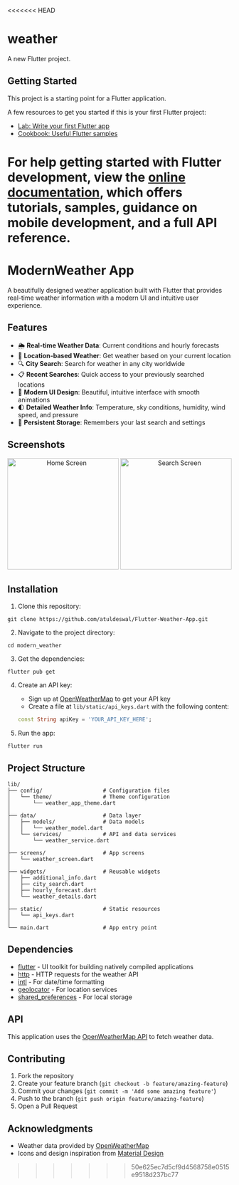 <<<<<<< HEAD
# weather

A new Flutter project.

## Getting Started

This project is a starting point for a Flutter application.

A few resources to get you started if this is your first Flutter project:

- [Lab: Write your first Flutter app](https://docs.flutter.dev/get-started/codelab)
- [Cookbook: Useful Flutter samples](https://docs.flutter.dev/cookbook)

For help getting started with Flutter development, view the
[online documentation](https://docs.flutter.dev/), which offers tutorials,
samples, guidance on mobile development, and a full API reference.
=======
# ModernWeather App

A beautifully designed weather application built with Flutter that provides real-time weather information with a modern UI and intuitive user experience.

## Features

- 🌦️ **Real-time Weather Data**: Current conditions and hourly forecasts
- 📍 **Location-based Weather**: Get weather based on your current location
- 🔍 **City Search**: Search for weather in any city worldwide
- 📋 **Recent Searches**: Quick access to your previously searched locations
- 📱 **Modern UI Design**: Beautiful, intuitive interface with smooth animations
- 🌓 **Detailed Weather Info**: Temperature, sky conditions, humidity, wind speed, and pressure
- 💾 **Persistent Storage**: Remembers your last search and settings

## Screenshots

<p align="center">
  <img src="screenshots/Home_Screen.png" alt="Home Screen" width="250"/>
  <img src="screenshots/Search_Screen.png" alt="Search Screen" width="250"/>
</p>

## Installation

1. Clone this repository:
```
git clone https://github.com/atuldeswal/Flutter-Weather-App.git
```

2. Navigate to the project directory:
```
cd modern_weather
```

3. Get the dependencies:
```
flutter pub get
```

4. Create an API key:
   - Sign up at [OpenWeatherMap](https://openweathermap.org/api) to get your API key
   - Create a file at `lib/static/api_keys.dart` with the following content:
   ```dart
   const String apiKey = 'YOUR_API_KEY_HERE';
   ```

5. Run the app:
```
flutter run
```

## Project Structure

```
lib/
├── config/                   # Configuration files
│   └── theme/                # Theme configuration
│       └── weather_app_theme.dart
│
├── data/                     # Data layer
│   ├── models/               # Data models
│   │   └── weather_model.dart
│   └── services/             # API and data services
│       └── weather_service.dart
│
├── screens/                  # App screens
│   └── weather_screen.dart
│
├── widgets/                  # Reusable widgets
│   ├── additional_info.dart
│   ├── city_search.dart
│   ├── hourly_forecast.dart
│   └── weather_details.dart
│
├── static/                   # Static resources
│   └── api_keys.dart
│
└── main.dart                 # App entry point
```

## Dependencies

- [flutter](https://flutter.dev/) - UI toolkit for building natively compiled applications
- [http](https://pub.dev/packages/http) - HTTP requests for the weather API
- [intl](https://pub.dev/packages/intl) - For date/time formatting
- [geolocator](https://pub.dev/packages/geolocator) - For location services
- [shared_preferences](https://pub.dev/packages/shared_preferences) - For local storage

## API

This application uses the [OpenWeatherMap API](https://openweathermap.org/api) to fetch weather data.

## Contributing

1. Fork the repository
2. Create your feature branch (`git checkout -b feature/amazing-feature`)
3. Commit your changes (`git commit -m 'Add some amazing feature'`)
4. Push to the branch (`git push origin feature/amazing-feature`)
5. Open a Pull Request

## Acknowledgments

- Weather data provided by [OpenWeatherMap](https://openweathermap.org/)
- Icons and design inspiration from [Material Design](https://material.io/design)
>>>>>>> 50e625ec7d5cf9d4568758e0515e9518d237bc77
